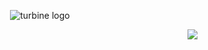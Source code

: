 <p align="center">
  <img src="https://github.com/erebe/turbine_lb/raw/main/turbine_logo_small.png" alt="turbine logo"/>
</p>

<p align="right">
  <a href="https://ko-fi.com/P5P4QCHMO"><img src="https://ko-fi.com/img/githubbutton_sm.svg"/></a>
  <br/>
</p>
